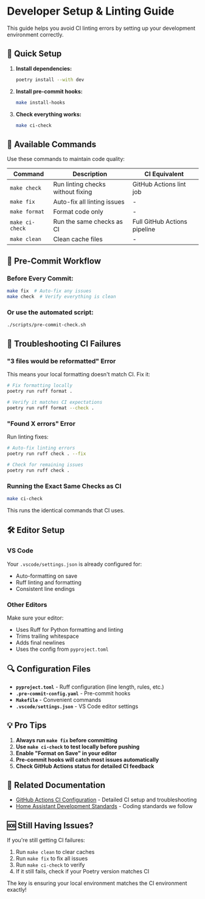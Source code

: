 # Developer Setup & Linting Guide

This guide helps you avoid CI linting errors by setting up your development environment correctly.

## 🚀 Quick Setup

1. **Install dependencies:**

   ```bash
   poetry install --with dev
   ```

2. **Install pre-commit hooks:**

   ```bash
   make install-hooks
   ```

3. **Check everything works:**
   ```bash
   make ci-check
   ```

## 🔧 Available Commands

Use these commands to maintain code quality:

| Command         | Description                       | CI Equivalent                |
| --------------- | --------------------------------- | ---------------------------- |
| `make check`    | Run linting checks without fixing | GitHub Actions lint job      |
| `make fix`      | Auto-fix all linting issues       | -                            |
| `make format`   | Format code only                  | -                            |
| `make ci-check` | Run the same checks as CI         | Full GitHub Actions pipeline |
| `make clean`    | Clean cache files                 | -                            |

## 📝 Pre-Commit Workflow

### Before Every Commit:

```bash
make fix  # Auto-fix any issues
make check  # Verify everything is clean
```

### Or use the automated script:

```bash
./scripts/pre-commit-check.sh
```

## 🐛 Troubleshooting CI Failures

### "3 files would be reformatted" Error

This means your local formatting doesn't match CI. Fix it:

```bash
# Fix formatting locally
poetry run ruff format .

# Verify it matches CI expectations
poetry run ruff format --check .
```

### "Found X errors" Error

Run linting fixes:

```bash
# Auto-fix linting errors
poetry run ruff check . --fix

# Check for remaining issues
poetry run ruff check .
```

### Running the Exact Same Checks as CI

```bash
make ci-check
```

This runs the identical commands that CI uses.

## 🛠️ Editor Setup

### VS Code

Your `.vscode/settings.json` is already configured for:

- Auto-formatting on save
- Ruff linting and formatting
- Consistent line endings

### Other Editors

Make sure your editor:

- Uses Ruff for Python formatting and linting
- Trims trailing whitespace
- Adds final newlines
- Uses the config from `pyproject.toml`

## 🔍 Configuration Files

- **`pyproject.toml`** - Ruff configuration (line length, rules, etc.)
- **`.pre-commit-config.yaml`** - Pre-commit hooks
- **`Makefile`** - Convenient commands
- **`.vscode/settings.json`** - VS Code editor settings

## 💡 Pro Tips

1. **Always run `make fix` before committing**
2. **Use `make ci-check` to test locally before pushing**
3. **Enable "Format on Save" in your editor**
4. **Pre-commit hooks will catch most issues automatically**
5. **Check GitHub Actions status for detailed CI feedback**

## 🔗 Related Documentation

- [GitHub Actions CI Configuration](GITHUB_ACTIONS.md) - Detailed CI setup and troubleshooting
- [Home Assistant Development Standards](https://developers.home-assistant.io/) - Coding standards we follow

## 🆘 Still Having Issues?

If you're still getting CI failures:

1. Run `make clean` to clear caches
2. Run `make fix` to fix all issues
3. Run `make ci-check` to verify
4. If it still fails, check if your Poetry version matches CI

The key is ensuring your local environment matches the CI environment exactly!
